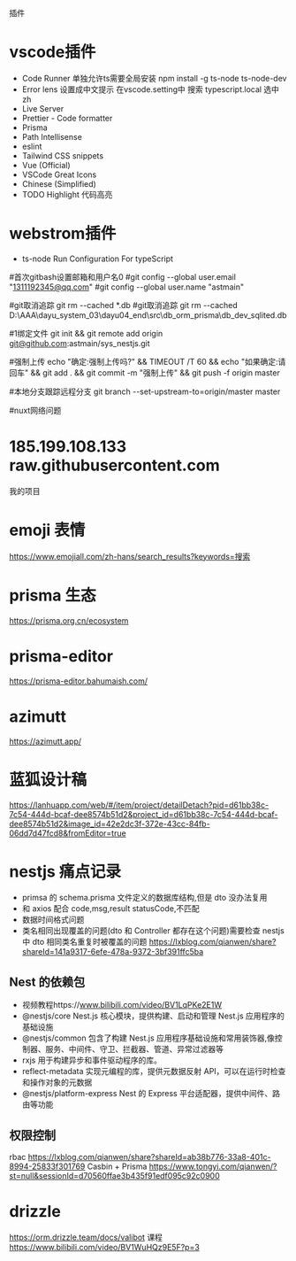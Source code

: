 插件



# vscode插件
- Code Runner              单独允许ts需要全局安装    npm install -g ts-node ts-node-dev
- Error lens               设置成中文提示  在vscode.setting中 搜索  typescript.local  选中zh
- Live Server
- Prettier - Code formatter
- Prisma
- Path Intellisense 
- eslint
- Tailwind CSS snippets
- Vue (Official)
- VSCode Great Icons   
- Chinese (Simplified)
- TODO Highlight           代码高亮




# webstrom插件
- ts-node         Run Configuration For typeScript


#首次gitbash设置邮箱和用户名0
#git config --global user.email "1311192345@qq.com"
#git config --global user.name "astmain"

#git取消追踪          git rm --cached *.db
#git取消追踪          git rm --cached D:\AAA\dayu_system_03\dayu04_end\src\db_orm_prisma\db_dev_sqlited.db

#1绑定文件            git init && git remote add origin  git@github.com:astmain/sys_nestjs.git

#强制上传             echo "确定:强制上传吗?" && TIMEOUT /T 60 && echo "如果确定:请回车" && git add . && git commit -m "强制上传" && git push -f origin  master

#本地分支跟踪远程分支  git branch --set-upstream-to=origin/master master

#nuxt网络问题
#  185.199.108.133 raw.githubusercontent.com





我的项目

# emoji 表情

https://www.emojiall.com/zh-hans/search_results?keywords=搜索

# prisma 生态

https://prisma.org.cn/ecosystem

# prisma-editor

https://prisma-editor.bahumaish.com/

# azimutt

https://azimutt.app/

# 蓝狐设计稿

https://lanhuapp.com/web/#/item/project/detailDetach?pid=d61bb38c-7c54-444d-bcaf-dee8574b51d2&project_id=d61bb38c-7c54-444d-bcaf-dee8574b51d2&image_id=42e2dc3f-372e-43cc-84fb-06dd7d47fcd8&fromEditor=true

# nestjs 痛点记录

- primsa 的 schema.prisma 文件定义的数据库结构,但是 dto 没办法复用
- 和 axios 配合 code,msg,result statusCode,不匹配
- 数据时间格式问题
- 类名相同出现覆盖的问题(dto 和 Controller 都存在这个问题)需要检查 nestjs 中 dto 相同类名重复时被覆盖的问题 https://lxblog.com/qianwen/share?shareId=141a9317-6efe-478a-9372-3bf391ffc5ba

## Nest 的依赖包

- 视频教程https://www.bilibili.com/video/BV1LqPKe2E1W
- @nestjs/core Nest.js 核心模块，提供构建、启动和管理 Nest.js 应用程序的基础设施
- @nestjs/common 包含了构建 Nest.js 应用程序基础设施和常用装饰器,像控制器、服务、中间件、守卫、拦截器、管道、异常过滤器等
- rxjs 用于构建异步和事件驱动程序的库。
- reflect-metadata 实现元编程的库，提供元数据反射 API，可以在运行时检查和操作对象的元数据
- @nestjs/platform-express Nest 的 Express 平台适配器，提供中间件、路由等功能

## 权限控制

rbac https://lxblog.com/qianwen/share?shareId=ab38b776-33a8-401c-8994-25833f301769
Casbin + Prisma https://www.tongyi.com/qianwen/?st=null&sessionId=d70560ffae3b435f91edf095c92c0900





# drizzle
https://orm.drizzle.team/docs/valibot
课程 https://www.bilibili.com/video/BV1WuHQz9E5F?p=3